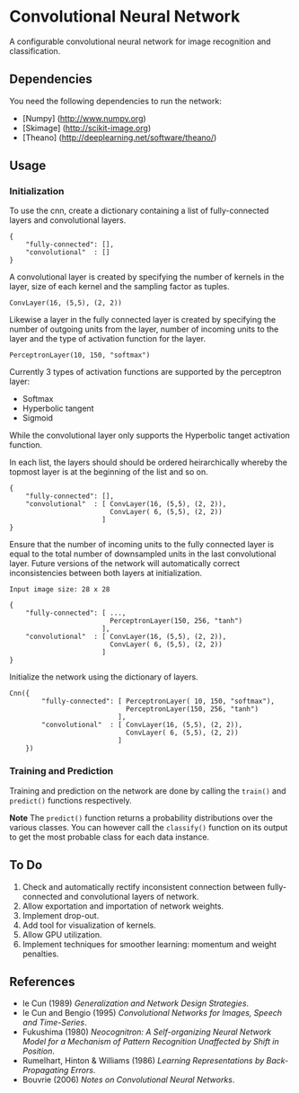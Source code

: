 Convolutional Neural Network
============================

A configurable convolutional neural network for image recognition and classification.


Dependencies
------------

You need the following dependencies to run the network:

* [Numpy] (http://www.numpy.org)
* [Skimage] (http://scikit-image.org)
* [Theano] (http://deeplearning.net/software/theano/)


Usage
-----

### Initialization

To use the cnn, create a dictionary containing a list of fully-connected layers and convolutional layers.

	{
		"fully-connected": [],
		"convolutional"  : []
	}

A convolutional layer is created by specifying the number of kernels in the layer, size of each kernel and the sampling factor as tuples.

	ConvLayer(16, (5,5), (2, 2))

Likewise a layer in the fully connected layer is created by specifying the number of outgoing units from the layer, number of incoming units to the layer and the type of activation function for the layer.

	PerceptronLayer(10, 150, "softmax")

Currently 3 types of activation functions are supported by the perceptron layer:

* Softmax
* Hyperbolic tangent
* Sigmoid

While the convolutional layer only supports the Hyperbolic tanget activation function.

In each list, the layers should should be ordered heirarchically whereby the topmost layer is at the beginning of the list and so on.


	{
		"fully-connected": [],
		"convolutional"  : [ ConvLayer(16, (5,5), (2, 2)),
						     ConvLayer( 6, (5,5), (2, 2))
						   ]
	}

Ensure that the number of incoming units to the fully connected layer is equal to the total number of downsampled units in the last convolutional layer. Future versions of the network will automatically correct inconsistencies between both layers at initialization. 

	Input image size: 28 x 28

	{
		"fully-connected": [ ...,
							 PerceptronLayer(150, 256, "tanh")
						   ],
		"convolutional"  : [ ConvLayer(16, (5,5), (2, 2)),
						     ConvLayer( 6, (5,5), (2, 2))
						   ]
	}

Initialize the network using the dictionary of layers.

	Cnn({
			"fully-connected": [ PerceptronLayer( 10, 150, "softmax"),
								 PerceptronLayer(150, 256, "tanh")
							   ],
			"convolutional"  : [ ConvLayer(16, (5,5), (2, 2)),
							     ConvLayer( 6, (5,5), (2, 2))
							   ]
	 	})


### Training and Prediction

Training and prediction on the network are done by calling the `train()` and `predict()` functions respectively.

**Note** The `predict()` function returns a probability distributions over the various classes. You can however call the `classify()` function on its output to get the most probable class for each data instance.

To Do
-----

1. Check and automatically rectify inconsistent connection between fully-connected and convolutional layers of network.
2. Allow exportation and importation of network weights.
3. Implement drop-out.
4. Add tool for visualization of kernels.
5. Allow GPU utilization.
6. Implement techniques for smoother learning: momentum and weight penalties.

References
----------

* le Cun (1989) *Generalization and Network Design Strategies*. 
* le Cun and Bengio (1995) *Convolutional Networks for Images, Speech and Time-Series*.
* Fukushima (1980) *Neocognitron: A Self-organizing Neural Network Model for a Mechanism of Pattern Recognition Unaffected by Shift in Position*.
* Rumelhart, Hinton & Williams (1986) *Learning Representations by Back-Propagating Errors*.
* Bouvrie (2006) *Notes on Convolutional Neural Networks*.
 